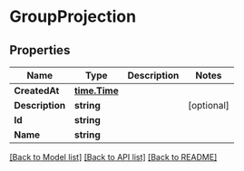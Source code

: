# GroupProjection

## Properties

Name | Type | Description | Notes
------------ | ------------- | ------------- | -------------
**CreatedAt** | [**time.Time**](time.Time.md) |  | 
**Description** | **string** |  | [optional] 
**Id** | **string** |  | 
**Name** | **string** |  | 

[[Back to Model list]](../README.md#documentation-for-models) [[Back to API list]](../README.md#documentation-for-api-endpoints) [[Back to README]](../README.md)


